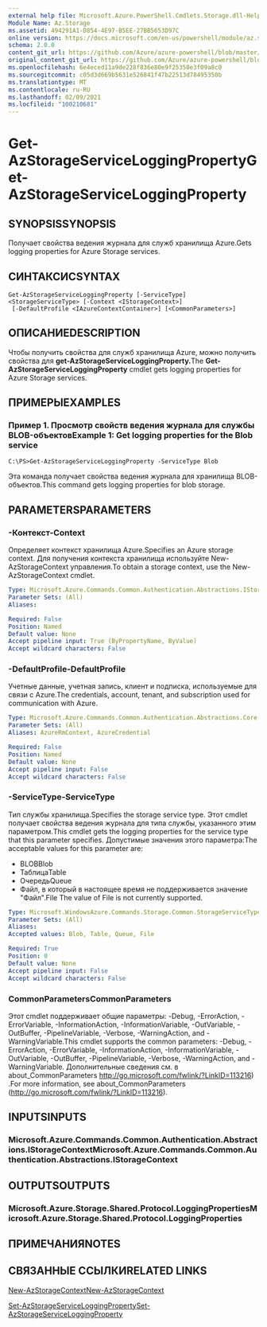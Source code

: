 ```yaml
---
external help file: Microsoft.Azure.PowerShell.Cmdlets.Storage.dll-Help.xml
Module Name: Az.Storage
ms.assetid: 494291A1-D854-4E97-B5EE-27BB5653D97C
online version: https://docs.microsoft.com/en-us/powershell/module/az.storage/get-azstorageserviceloggingproperty
schema: 2.0.0
content_git_url: https://github.com/Azure/azure-powershell/blob/master/src/Storage/Storage.Management/help/Get-AzStorageServiceLoggingProperty.md
original_content_git_url: https://github.com/Azure/azure-powershell/blob/master/src/Storage/Storage.Management/help/Get-AzStorageServiceLoggingProperty.md
ms.openlocfilehash: 6e4eced11a9de228f836e80e9f25350e3f09a8c0
ms.sourcegitcommit: c05d3d669b5631e526841f47b22513d78495350b
ms.translationtype: MT
ms.contentlocale: ru-RU
ms.lasthandoff: 02/09/2021
ms.locfileid: "100210681"
---
```

# <span data-ttu-id="c6b49-101">Get-AzStorageServiceLoggingProperty</span><span class="sxs-lookup"><span data-stu-id="c6b49-101">Get-AzStorageServiceLoggingProperty</span></span>

## <span data-ttu-id="c6b49-102">SYNOPSIS</span><span class="sxs-lookup"><span data-stu-id="c6b49-102">SYNOPSIS</span></span>
<span data-ttu-id="c6b49-103">Получает свойства ведения журнала для служб хранилища Azure.</span><span class="sxs-lookup"><span data-stu-id="c6b49-103">Gets logging properties for Azure Storage services.</span></span>

## <span data-ttu-id="c6b49-104">СИНТАКСИС</span><span class="sxs-lookup"><span data-stu-id="c6b49-104">SYNTAX</span></span>

```
Get-AzStorageServiceLoggingProperty [-ServiceType] <StorageServiceType> [-Context <IStorageContext>]
 [-DefaultProfile <IAzureContextContainer>] [<CommonParameters>]
```

## <span data-ttu-id="c6b49-105">ОПИСАНИЕ</span><span class="sxs-lookup"><span data-stu-id="c6b49-105">DESCRIPTION</span></span>
<span data-ttu-id="c6b49-106">Чтобы получить свойства для служб хранилища Azure, можно получить свойства для **get-AzStorageServiceLoggingProperty.**</span><span class="sxs-lookup"><span data-stu-id="c6b49-106">The **Get-AzStorageServiceLoggingProperty** cmdlet gets logging properties for Azure Storage services.</span></span>

## <span data-ttu-id="c6b49-107">ПРИМЕРЫ</span><span class="sxs-lookup"><span data-stu-id="c6b49-107">EXAMPLES</span></span>

### <span data-ttu-id="c6b49-108">Пример 1. Просмотр свойств ведения журнала для службы BLOB-объектов</span><span class="sxs-lookup"><span data-stu-id="c6b49-108">Example 1: Get logging properties for the Blob service</span></span>
```
C:\PS>Get-AzStorageServiceLoggingProperty -ServiceType Blob
```

<span data-ttu-id="c6b49-109">Эта команда получает свойства ведения журнала для хранилища BLOB-объектов.</span><span class="sxs-lookup"><span data-stu-id="c6b49-109">This command gets logging properties for blob storage.</span></span>

## <span data-ttu-id="c6b49-110">PARAMETERS</span><span class="sxs-lookup"><span data-stu-id="c6b49-110">PARAMETERS</span></span>

### <span data-ttu-id="c6b49-111">-Контекст</span><span class="sxs-lookup"><span data-stu-id="c6b49-111">-Context</span></span>
<span data-ttu-id="c6b49-112">Определяет контекст хранилища Azure.</span><span class="sxs-lookup"><span data-stu-id="c6b49-112">Specifies an Azure storage context.</span></span>
<span data-ttu-id="c6b49-113">Для получения контекста хранилища используйте New-AzStorageContext управления.</span><span class="sxs-lookup"><span data-stu-id="c6b49-113">To obtain a storage context, use the New-AzStorageContext cmdlet.</span></span>

```yaml
Type: Microsoft.Azure.Commands.Common.Authentication.Abstractions.IStorageContext
Parameter Sets: (All)
Aliases:

Required: False
Position: Named
Default value: None
Accept pipeline input: True (ByPropertyName, ByValue)
Accept wildcard characters: False
```

### <span data-ttu-id="c6b49-114">-DefaultProfile</span><span class="sxs-lookup"><span data-stu-id="c6b49-114">-DefaultProfile</span></span>
<span data-ttu-id="c6b49-115">Учетные данные, учетная запись, клиент и подписка, используемые для связи с Azure.</span><span class="sxs-lookup"><span data-stu-id="c6b49-115">The credentials, account, tenant, and subscription used for communication with Azure.</span></span>

```yaml
Type: Microsoft.Azure.Commands.Common.Authentication.Abstractions.Core.IAzureContextContainer
Parameter Sets: (All)
Aliases: AzureRmContext, AzureCredential

Required: False
Position: Named
Default value: None
Accept pipeline input: False
Accept wildcard characters: False
```

### <span data-ttu-id="c6b49-116">-ServiceType</span><span class="sxs-lookup"><span data-stu-id="c6b49-116">-ServiceType</span></span>
<span data-ttu-id="c6b49-117">Тип службы хранилища.</span><span class="sxs-lookup"><span data-stu-id="c6b49-117">Specifies the storage service type.</span></span>
<span data-ttu-id="c6b49-118">Этот cmdlet получает свойства ведения журнала для типа службы, указанного этим параметром.</span><span class="sxs-lookup"><span data-stu-id="c6b49-118">This cmdlet gets the logging properties for the service type that this parameter specifies.</span></span>
<span data-ttu-id="c6b49-119">Допустимые значения этого параметра:</span><span class="sxs-lookup"><span data-stu-id="c6b49-119">The acceptable values for this parameter are:</span></span>
- <span data-ttu-id="c6b49-120">BLOB</span><span class="sxs-lookup"><span data-stu-id="c6b49-120">Blob</span></span> 
- <span data-ttu-id="c6b49-121">Таблица</span><span class="sxs-lookup"><span data-stu-id="c6b49-121">Table</span></span>
- <span data-ttu-id="c6b49-122">Очередь</span><span class="sxs-lookup"><span data-stu-id="c6b49-122">Queue</span></span>
- <span data-ttu-id="c6b49-123">Файл, в который в настоящее время не поддерживается значение "Файл".</span><span class="sxs-lookup"><span data-stu-id="c6b49-123">File The value of File is not currently supported.</span></span>

```yaml
Type: Microsoft.WindowsAzure.Commands.Storage.Common.StorageServiceType
Parameter Sets: (All)
Aliases:
Accepted values: Blob, Table, Queue, File

Required: True
Position: 0
Default value: None
Accept pipeline input: False
Accept wildcard characters: False
```

### <span data-ttu-id="c6b49-124">CommonParameters</span><span class="sxs-lookup"><span data-stu-id="c6b49-124">CommonParameters</span></span>
<span data-ttu-id="c6b49-125">Этот cmdlet поддерживает общие параметры: -Debug, -ErrorAction, -ErrorVariable, -InformationAction, -InformationVariable, -OutVariable, -OutBuffer, -PipelineVariable, -Verbose, -WarningAction, and -WarningVariable.</span><span class="sxs-lookup"><span data-stu-id="c6b49-125">This cmdlet supports the common parameters: -Debug, -ErrorAction, -ErrorVariable, -InformationAction, -InformationVariable, -OutVariable, -OutBuffer, -PipelineVariable, -Verbose, -WarningAction, and -WarningVariable.</span></span> <span data-ttu-id="c6b49-126">Дополнительные сведения см. в about_CommonParameters http://go.microsoft.com/fwlink/?LinkID=113216) .</span><span class="sxs-lookup"><span data-stu-id="c6b49-126">For more information, see about_CommonParameters (http://go.microsoft.com/fwlink/?LinkID=113216).</span></span>

## <span data-ttu-id="c6b49-127">INPUTS</span><span class="sxs-lookup"><span data-stu-id="c6b49-127">INPUTS</span></span>

### <span data-ttu-id="c6b49-128">Microsoft.Azure.Commands.Common.Authentication.Abstractions.IStorageContext</span><span class="sxs-lookup"><span data-stu-id="c6b49-128">Microsoft.Azure.Commands.Common.Authentication.Abstractions.IStorageContext</span></span>

## <span data-ttu-id="c6b49-129">OUTPUTS</span><span class="sxs-lookup"><span data-stu-id="c6b49-129">OUTPUTS</span></span>

### <span data-ttu-id="c6b49-130">Microsoft.Azure.Storage.Shared.Protocol.LoggingProperties</span><span class="sxs-lookup"><span data-stu-id="c6b49-130">Microsoft.Azure.Storage.Shared.Protocol.LoggingProperties</span></span>

## <span data-ttu-id="c6b49-131">ПРИМЕЧАНИЯ</span><span class="sxs-lookup"><span data-stu-id="c6b49-131">NOTES</span></span>

## <span data-ttu-id="c6b49-132">СВЯЗАННЫЕ ССЫЛКИ</span><span class="sxs-lookup"><span data-stu-id="c6b49-132">RELATED LINKS</span></span>

[<span data-ttu-id="c6b49-133">New-AzStorageContext</span><span class="sxs-lookup"><span data-stu-id="c6b49-133">New-AzStorageContext</span></span>](./New-AzStorageContext.md)

[<span data-ttu-id="c6b49-134">Set-AzStorageServiceLoggingProperty</span><span class="sxs-lookup"><span data-stu-id="c6b49-134">Set-AzStorageServiceLoggingProperty</span></span>](./Set-AzStorageServiceLoggingProperty.md)



